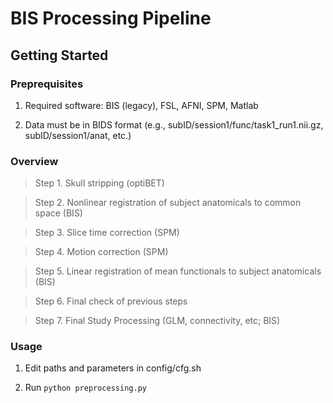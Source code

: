 # BIS Processing Pipeline


## Getting Started

### Preprequisites

1. Required software: BIS (legacy), FSL, AFNI, SPM, Matlab

2. Data must be in BIDS format (e.g., subID/session1/func/task1\_run1.nii.gz, subID/session1/anat, etc.)

### Overview

> Step 1. Skull stripping (optiBET)

> Step 2. Nonlinear registration of subject anatomicals to common space (BIS)

> Step 3. Slice time correction (SPM)

> Step 4. Motion correction (SPM)

> Step 5. Linear registration of mean functionals to subject anatomicals (BIS)

> Step 6. Final check of previous steps

> Step 7. Final Study Processing (GLM, connectivity, etc; BIS) 

### Usage

1. Edit paths and parameters in config/cfg.sh

2. Run `python preprocessing.py`

